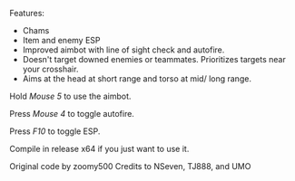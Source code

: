 Features:

- Chams
- Item and enemy ESP
- Improved aimbot with line of sight check and autofire.
- Doesn't target downed enemies or teammates. Prioritizes targets near your crosshair.
- Aims at the head at short range and torso at mid/ long range.

Hold *Mouse 5* to use the aimbot.

Press *Mouse 4* to toggle autofire.

Press *F10* to toggle ESP.

Compile in release x64 if you just want to use it.

Original code by zoomy500
Credits to NSeven, TJ888, and UMO
